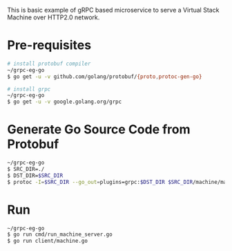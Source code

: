 
This is basic example of gRPC based microservice to serve a Virtual Stack Machine over HTTP2.0 network.

# Pre-requisites
```bash
# install protobuf compiler
~/grpc-eg-go
$ go get -u -v github.com/golang/protobuf/{proto,protoc-gen-go}

# install grpc
~/grpc-eg-go
$ go get -u -v google.golang.org/grpc
```
# Generate Go Source Code from Protobuf
```bash
~/grpc-eg-go
$ SRC_DIR=./
$ DST_DIR=$SRC_DIR
$ protoc -I=$SRC_DIR --go_out=plugins=grpc:$DST_DIR $SRC_DIR/machine/machine.proto
```

# Run
```bash
~/grpc-eg-go
$ go run cmd/run_machine_server.go
$ go run client/machine.go
```
